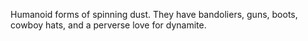 Humanoid forms of spinning dust. They have bandoliers, guns, boots, cowboy hats, and a perverse love for dynamite. 